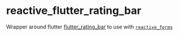 # reactive_flutter_rating_bar

Wrapper around flutter [flutter_rating_bar](https://pub.dev/packages/flutter_rating_bar) to use with [`reactive_forms`](https://pub.dev/packages/reactive_forms) 